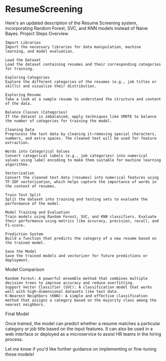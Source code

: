 # ResumeScreening
Here's an updated description of the Resume Screening system, incorporating Random Forest, SVC, and KNN models instead of Naive Bayes.
Project Steps Overview

    Import Libraries
    Import the necessary libraries for data manipulation, machine learning, and model evaluation.

    Load the Dataset
    Load the dataset containing resumes and their corresponding categories for training.

    Exploring Categories
    Explore the different categories of the resumes (e.g., job titles or skills) and visualize their distribution.

    Exploring Resume
    Take a look at a sample resume to understand the structure and content of the data.

    Balance Classes (Categories)
    If the dataset is imbalanced, apply techniques like SMOTE to balance the number of categories for training the model.

    Cleaning Data
    Preprocess the text data by cleaning it—removing special characters, numbers, and extra spaces. The cleaned text will be used for feature extraction.

    Words into Categorical Values
    Convert categorical labels (e.g., job categories) into numerical values using label encoding to make them suitable for machine learning algorithms.

    Vectorization
    Convert the cleaned text data (resumes) into numerical features using TF-IDF vectorization, which helps capture the importance of words in the context of resumes.

    Train Test Split
    Split the dataset into training and testing sets to evaluate the performance of the model.

    Model Training and Evaluation
    Train models using Random Forest, SVC, and KNN classifiers. Evaluate their performance using metrics like accuracy, precision, recall, and F1-score.

    Prediction System
    Build a function that predicts the category of a new resume based on the trained model.

    Save the Model
    Save the trained models and vectorizer for future predictions or deployment.

Model Comparison

    Random Forest: A powerful ensemble method that combines multiple decision trees to improve accuracy and reduce overfitting.
    Support Vector Classifier (SVC): A classification model that works well with high-dimensional datasets like text data.
    K-Nearest Neighbors (KNN): A simple and effective classification method that assigns a category based on the majority class among the nearest neighbors.

Final Model

Once trained, the model can predict whether a resume matches a particular category or job title based on the input features. It can also be used in a web interface or deployed as a microservice to assist HR teams in the hiring process.

Let me know if you'd like further guidance on implementing or fine-tuning these models!
